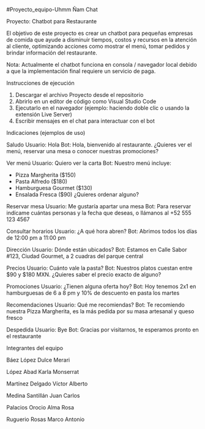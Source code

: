 #Proyecto_equipo-Uhmm Ñam Chat

Proyecto: Chatbot para Restaurante

El objetivo de este proyecto es crear un chatbot para pequeñas empresas de comida que ayude a disminuir tiempos, costos y recursos en la atención al cliente, optimizando acciones como mostrar el menú, tomar pedidos y brindar información del restaurante.

Nota: Actualmente el chatbot funciona en consola / navegador local debido a que la implementación final requiere un servicio de paga.

Instrucciones de ejecución

1. Descargar el archivo Proyecto desde el repositorio
2. Abrirlo en un editor de código como Visual Studio Code
3. Ejecutarlo en el navegador (ejemplo: haciendo doble clic o usando la extensión Live Server)
4. Escribir mensajes en el chat para interactuar con el bot

Indicaciones (ejemplos de uso)

Saludo
Usuario: Hola
Bot: Hola, bienvenido al restaurante. ¿Quieres ver el menú, reservar una mesa o conocer nuestras promociones?

Ver menú
Usuario: Quiero ver la carta
Bot: Nuestro menú incluye:

* Pizza Margherita (\$150)
* Pasta Alfredo (\$180)
* Hamburguesa Gourmet (\$130)
* Ensalada Fresca (\$90)
  ¿Quieres ordenar alguno?

Reservar mesa
Usuario: Me gustaría apartar una mesa
Bot: Para reservar indícame cuántas personas y la fecha que deseas, o llámanos al +52 555 123 4567

Consultar horarios
Usuario: ¿A qué hora abren?
Bot: Abrimos todos los días de 12:00 pm a 11:00 pm

Dirección
Usuario: Dónde están ubicados?
Bot: Estamos en Calle Sabor #123, Ciudad Gourmet, a 2 cuadras del parque central

Precios
Usuario: Cuánto vale la pasta?
Bot: Nuestros platos cuestan entre \$90 y \$180 MXN. ¿Quieres saber el precio exacto de alguno?

Promociones
Usuario: ¿Tienen alguna oferta hoy?
Bot: Hoy tenemos 2x1 en hamburguesas de 6 a 8 pm y 10% de descuento en pasta los martes

Recomendaciones
Usuario: Qué me recomiendas?
Bot: Te recomiendo nuestra Pizza Margherita, es la más pedida por su masa artesanal y queso fresco

Despedida
Usuario: Bye
Bot: Gracias por visitarnos, te esperamos pronto en el restaurante

Integrantes del equipo

Báez López Dulce Merari

López Abad Karla Monserrat

Martínez Delgado Víctor Alberto

Medina Santillán Juan Carlos

Palacios Orocio Alma Rosa

Ruguerio Rosas Marco Antonio
